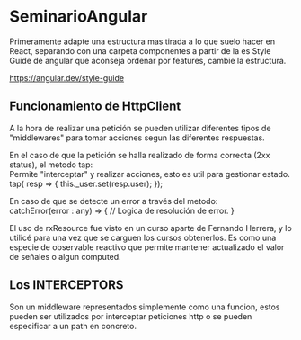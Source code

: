 # SeminarioAngular

Primeramente adapte una estructura mas tirada a lo que suelo hacer en React, separando con una carpeta componentes a partir de la es Style Guide de angular que aconseja ordenar por features, cambie la estructura.

https://angular.dev/style-guide

## Funcionamiento de HttpClient

A la hora de realizar una petición se pueden utilizar diferentes tipos de "middlewares" para tomar acciones segun las 
diferentes respuestas.

En el caso de que la petición se halla realizado de forma correcta (2xx status), el metodo tap:  
Permite "interceptar" y realizar acciones, esto es util para gestionar estado.  
tap( resp => {
    this._user.set(resp.user);
});  

En caso de que se detecte un error a través del metodo:  
catchError(error : any) => {
    // Logica de resolución de error.
}

El uso de rxResource fue visto en un curso aparte de Fernando Herrera, y lo utilicé para una vez que se carguen los cursos obtenerlos. Es como una especie de observable reactivo que permite mantener actualizado el valor de señales o algun computed.


## Los INTERCEPTORS

Son un middleware representados simplemente como una funcion, estos pueden ser utilizados por interceptar peticiones http o se pueden especificar a un path en concreto.  

<!-- Lo que antes en React lo hacia consumiendo el status del store aca lo hago a través del interceptor, 
permitiendo o no el acceso a la ruta  -->